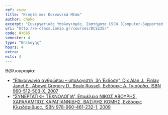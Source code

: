 ```yaml
---
ref: cscw
title: "Κινητά και Κοινωνικά Μέσα"
author: choko
excerpt: "Συνεργατικός Υπολογισμός. Συστήματα CSCW (Computer-Supported Cooperative Work). Ταξινόμηση Χώρου-Χρόνου. Ανάπτυξη εφαρμογών. Εφαρμογές σε Μέσα Κοινωνικής Δικτύωσης. Κινητός Υπολογισμός. Κινητές Εφαρμογές."
uri: "http://e-class.ionio.gr/courses/DCS235/"
code: ΗΥ665
semester: 4
type: "Επιλογής"
hours: 4
extra: 
ects: 4
---
```



Βιβλιογραφία: 
  - [“Επικοινωνία ανθρώπου – υπολογιστή, 3ή Έκδοση”, Dix Alan J., Finlay Janet E., Abowd Gregory D., Beale Russell, Εκδόσεις Α. Γκιούρδα, ISBN 960-512-503-X, 2007](https://service.eudoxus.gr/search/#a/id:12304/0)
  - [“ΣΥΝΕΡΓΑΤΙΚΗ ΤΕΧΝΟΛΟΓΙΑ”, Επιμέλεια ΝΙΚΟΣ ΑΒΟΥΡΗΣ, ΧΑΡΑΛΑΜΠΟΣ ΚΑΡΑΓΙΑΝΝΙΔΗΣ, ΒΑΣΙΛΗΣ ΚΟΜΗΣ, Εκδόσεις Κλειδάριθμος, ISBN 978-960-461-232-1, 2009](https://service.eudoxus.gr/search/#a/id:13888/0)
  

